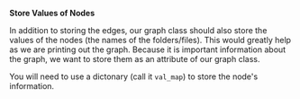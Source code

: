 <!--title={Initializing the Graph: Adding the Values}-->

<!--badges={Python:7,Algorithms:15}-->

<!--concepts={directedGraphs, introToGraphs, useOfGraphs}-->

**Store Values of Nodes**

In addition to storing the edges, our graph class should also store the values of the nodes (the names of the folders/files).  This would greatly help as we are printing out the graph. Because it is important information about the graph, we want to store them as an attribute of our graph class.

You will need to use a dictonary (call it `val_map`) to store the node's information.
